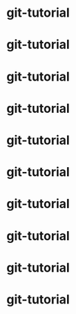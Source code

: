 # git-tutorial
# git-tutorial
# git-tutorial
# git-tutorial
# git-tutorial
# git-tutorial
# git-tutorial
# git-tutorial
# git-tutorial
# git-tutorial
